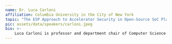 ```yaml
---
name: Dr. Luca Carloni
affiliation: Columbia University in the City of New York
topic: "The ESP Approach to Accelerator Security in Open-Source SoC Platforms"
pic: assets/data/speakers/carloni.jpeg
bio: >-
    Luca Carloni is professor and department chair of Computer Science at Columbia University in the City of New York, where he leads the System-Level Design Group. He holds a Laurea Degree Summa cum Laude in Electronics Engineering from the University of Bologna, Italy, and MS in Engineering from the University of California at Berkeley, and a PhD in Electrical Engineering and Computer Sciences from the University of California at Berkeley. Luca received the Faculty Early Career Development (CAREER) Award from the National Science Foundation in 2006, was selected as an Alfred P. Sloan Research Fellow in 2008, received the ONR Young Investigator Award in 2010 and the IEEE CEDA Early Career Award in 2012. Luca is an IEEE Fellow (class of 2017). His research interests include heterogeneous computing, system-on-chip platforms, computer-aided design, embedded systems, and open-source hardware. Luca coauthored over one hundred and eighty refereed papers in these areas. The System-Level Design Group has made several research contributions available in the public domain, including in particular ESP, the open-source system-on-chip platform. 
---
```


